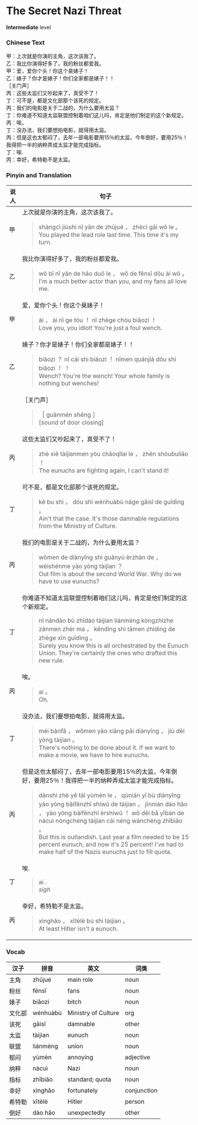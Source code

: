 # The Secret Nazi Threat       
**Intermediate** level
### Chinese Text
甲：上次就是你演的主角，这次该我了。<br />乙：我比你演得好多了，我的粉丝都爱我。<br />甲：爱，爱你个头！你这个臭婊子！<br />乙：婊子？你才是婊子！你们全家都是婊子！！<br />［关门声］<br />丙：这些太监们又吵起来了，真受不了！<br />丁：可不是，都是文化部那个该死的规定。<br />丙：我们的电影是关于二战的，为什么要用太监？<br />丁：你难道不知道太监联盟控制着咱们这儿吗，肯定是他们制定的这个新规定。<br />丙：唉。<br />丁：没办法，我们要想拍电影，就得用太监。<br />丙：但是这也太郁闷了，去年一部电影要用15％的太监，今年倒好，要用25％！我得把一半的纳粹弄成太监才能完成指标。<br />丁：唉.<br />丙：幸好，希特勒不是太监。

### Pinyin and Translation
|说人|句子|
|----|----|
|甲|上次就是你演的主角，这次该我了。<blockquote>shàngcì jiùshì nǐ yǎn de zhǔjué ， zhècì gāi wǒ le 。<br />You played the lead role last time. This time it's my turn.</blockquote>|
|乙|我比你演得好多了，我的粉丝都爱我。<blockquote>wǒ bǐ nǐ yǎn de hǎo duō le ， wǒ de fěnsī dōu ài wǒ 。<br />I'm a much better actor than you, and my fans all love me.</blockquote>|
|甲|爱，爱你个头！你这个臭婊子！<blockquote>ài ， ài nǐ ge tóu ！ nǐ zhège chòu biǎozi ！<br />Love you, you idiot! You're just a foul wench.</blockquote>|
|乙|婊子？你才是婊子！你们全家都是婊子！！<blockquote>biǎozi ？ nǐ cái shì biǎozi ！ nǐmen quánjiā dōu shì biǎozi ！ ！<br />Wench? You're the wench! Your whole family is nothing but wenches!</blockquote>|
||［关门声］<blockquote>［ guānmén shēng ］<br />[sound of door closing]</blockquote>|
|丙|这些太监们又吵起来了，真受不了！<blockquote>zhè xiē tàijianmen yòu chǎoqǐlai le ， zhēn shòubuliǎo ！<br />The eunuchs are fighting again, I can't stand it!</blockquote>|
|丁|可不是，都是文化部那个该死的规定。<blockquote>kě bu shì ， dōu shì wénhuàbù nàge gāisǐ de guīdìng 。<br />Ain't that the case. It's those damnable regulations from the Ministry of Culture.</blockquote>|
|丙|我们的电影是关于二战的，为什么要用太监？<blockquote>wǒmen de diànyǐng shì guānyú èrzhàn de ， wèishénme yào yòng tàijian ？<br />Out film is about the second World War. Why do we have to use eunuchs?</blockquote>|
|丁|你难道不知道太监联盟控制着咱们这儿吗，肯定是他们制定的这个新规定。<blockquote>nǐ nándào bù zhīdào tàijian liánméng kòngzhìzhe zánmen zhèr ma ， kěndìng shì tāmen zhìdìng de zhège xīn guīdìng 。<br />Surely you know this is all orchestrated by the Eunuch Union. They're certainly the ones who drafted this new rule.</blockquote>|
|丙|唉。<blockquote>ai 。<br />Oh.</blockquote>|
|丁|没办法，我们要想拍电影，就得用太监。<blockquote>méi bànfǎ ， wǒmen yāo xiǎng pāi diànyǐng ， jiù děi yòng tàijian 。<br />There's nothing to be done about it. If we want to make a movie, we have to hire eunuchs.</blockquote>|
|丙|但是这也太郁闷了，去年一部电影要用15％的太监，今年倒好，要用25％！我得把一半的纳粹弄成太监才能完成指标。<blockquote>dànshì zhè yě tài yùmèn le ， qùnián yī bù diànyǐng yào yòng bǎifēnzhī shíwǔ de tàijian ， jīnnián dào hǎo ， yào yòng bǎifēnzhī èrshíwǔ ！ wǒ děi bǎ yībàn de nàcuì nòngchéng tàijian cái néng wánchéng zhǐbiāo 。<br />But this is outlandish. Last year a film needed to be 15 percent eunuch, and now it's 25 percent! I've had to make half of the Nazis eunuchs just to fill quota.</blockquote>|
|丁|唉.<blockquote>ai .<br />*sigh*</blockquote>|
|丙|幸好，希特勒不是太监。<blockquote>xìnghǎo ， xītèlè bù shì tàijian 。<br />At least Hitler isn't a eunuch.</blockquote>|
### Vocab
|汉子|拼音|英文|词类|
|----|----|----|----|
|主角|zhǔjué|main role|noun|
|粉丝|fěnsī|fans|noun|
|婊子|biǎozi|bitch|noun|
|文化部|wénhuàbù|Ministry of Culture|org|
|该死|gāisǐ|damnable|other|
|太监|tàijian|eunuch|noun|
|联盟|liánméng|union|noun|
|郁闷|yùmèn|annoying|adjective|
|纳粹|nàcuì|Nazi|noun|
|指标|zhǐbiāo|standard; quota|noun|
|幸好|xìnghǎo|fortunately|conjunction|
|希特勒|xītèlè|Hitler|person|
|倒好|dào hǎo|unexpectedly|other|
